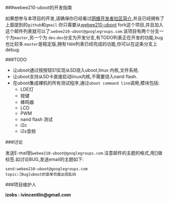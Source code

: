 ###webee210-uboot的开发指南

如果想参与本项目的开发,请确保你已经看过[网蜂开发者社区简介](https://github.com/Webee-IOT/Document/blob/master/%E7%BD%91%E8%9C%82%E5%BC%80%E5%8F%91%E8%80%85%E7%A4%BE%E5%8C%BA%E7%AE%80%E4%BB%8B.md),并且已经拥有了上面提到的`github`和`gmail`.你只需要从[webee210-uboot](https://github.com/iZobs/webee210-uboot)	fork这个项目,并且加入这个邮件列表就可以了:`webee210-uboot@googlegroups.com`.该项目有两个分支一个为`master`,另一个为
`dev`.`dev`分支为开发分支,有TODO列表正在开发的功能,bug也比较多.`master`是稳定版,拥有`TODO`列表已经完成的功能,你可以在这条分支上debug.

###TODO

- 让uboot通过按按钮S1实现从SD烧入uboot,linux 内核,文件系统.                   
- 让uboot支持从SD卡直接启动linux内核,不需要烧入nand flash.       
- 在uboot集成裸机的所有测试程序,通过`uboot command line`调用,模块包括:
	+ LDE灯
	+ 按键
	+ 蜂鸣器
	+ LCD
	+ PWM
	+ nand flash 测试
	+ i2c
	+ i2s音频
	

###讨论

发送E-mail到`webee210-uboot@googlegroups.com`.注意邮件的主题的格式,用[]做标签.如讨论BUG,发送email的主题如下: 

    send:webee210-uboot@googlegroups.com
	topic:[Bug]uboot的菜单页面出现乱码


###项目维护人              

__izobs : ivincentlin@gmail.com__